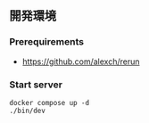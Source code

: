 ## 開発環境

### Prerequirements

- https://github.com/alexch/rerun

### Start server
```
docker compose up -d
./bin/dev
```
